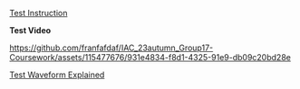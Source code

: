 [Test Instruction](https://github.com/franfafdaf/IAC_23autumn_Group17-Coursework?tab=readme-ov-file#test-instructions)


**Test Video**

https://github.com/franfafdaf/IAC_23autumn_Group17-Coursework/assets/115477676/931e4834-f8d1-4325-91e9-db09c20bd28e


[Test Waveform Explained](https://github.com/franfafdaf/IAC_23autumn_Group17-Coursework/blob/SingleCycle_F1/test/F1%20Results/SingleCycle_F1.drawio.png)
